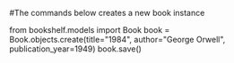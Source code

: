#The commands below creates a new book instance


from bookshelf.models import Book
book = Book.objects.create(title="1984", author="George Orwell", publication_year=1949)
book.save()